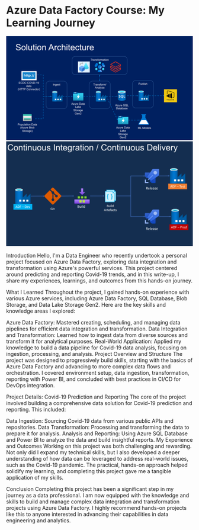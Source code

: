 
# Azure Data Factory Course: My Learning Journey
![Solution Architecture](https://github.com/pranavkallem/Covid_Azure_DataEngineering/blob/main/Solution%20Architecture.png)
![CICD](https://github.com/pranavkallem/Covid_Azure_DataEngineering/blob/main/CI-CD.png)

Introduction
Hello, I'm a Data Engineer who recently undertook a personal project focused on Azure Data Factory, exploring data integration and transformation using Azure's powerful services. This project centered around predicting and reporting Covid-19 trends, and in this write-up, I share my experiences, learnings, and outcomes from this hands-on journey.

What I Learned
Throughout the project, I gained hands-on experience with various Azure services, including Azure Data Factory, SQL Database, Blob Storage, and Data Lake Storage Gen2. Here are the key skills and knowledge areas I explored:

Azure Data Factory: Mastered creating, scheduling, and managing data pipelines for efficient data integration and transformation.
Data Integration and Transformation: Learned how to ingest data from diverse sources and transform it for analytical purposes.
Real-World Application: Applied my knowledge to build a data pipeline for Covid-19 data analysis, focusing on ingestion, processing, and analysis.
Project Overview and Structure
The project was designed to progressively build skills, starting with the basics of Azure Data Factory and advancing to more complex data flows and orchestration. I covered environment setup, data ingestion, transformation, reporting with Power BI, and concluded with best practices in CI/CD for DevOps integration.

Project Details: Covid-19 Prediction and Reporting
The core of the project involved building a comprehensive data solution for Covid-19 prediction and reporting. This included:

Data Ingestion: Sourcing Covid-19 data from various public APIs and repositories.
Data Transformation: Processing and transforming the data to prepare it for analysis.
Analysis and Reporting: Using Azure SQL Database and Power BI to analyze the data and build insightful reports.
My Experience and Outcomes
Working on this project was both challenging and rewarding. Not only did I expand my technical skills, but I also developed a deeper understanding of how data can be leveraged to address real-world issues, such as the Covid-19 pandemic. The practical, hands-on approach helped solidify my learning, and completing this project gave me a tangible application of my skills.

Conclusion
Completing this project has been a significant step in my journey as a data professional. I am now equipped with the knowledge and skills to build and manage complex data integration and transformation projects using Azure Data Factory. I highly recommend hands-on projects like this to anyone interested in advancing their capabilities in data engineering and analytics.